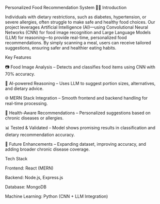 Personalized Food Recommendation System 🍎🤖
Introduction

Individuals with dietary restrictions, such as diabetes, hypertension, or severe allergies, often struggle to make safe and healthy food choices. Our project leverages Artificial Intelligence (AI)—using Convolutional Neural Networks (CNN) for food image recognition and Large Language Models (LLM) for reasoning—to provide real-time, personalized food recommendations. By simply scanning a meal, users can receive tailored suggestions, ensuring safer and healthier eating habits.

Key Features

📷 Food Image Analysis – Detects and classifies food items using CNN with 70% accuracy.

🧠 AI-powered Reasoning – Uses LLM to suggest portion sizes, alternatives, and dietary advice.

🌐 MERN Stack Integration – Smooth frontend and backend handling for real-time processing.

💊 Health-Aware Recommendations – Personalized suggestions based on chronic diseases or allergies.

📊 Tested & Validated – Model shows promising results in classification and dietary recommendation accuracy.

🚀 Future Enhancements – Expanding dataset, improving accuracy, and adding broader chronic disease coverage.

Tech Stack

Frontend: React (MERN)

Backend: Node.js, Express.js

Database: MongoDB

Machine Learning: Python (CNN + LLM Integration)
